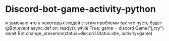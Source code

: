 # Discord-bot-game-activity-python
я замечаю что у некоторых людей с этим проблеми так что пусть будет
@Bot.event
async def on_ready():
  while True:
    game = discord.Game("j,cry")
    await Bot.change_presence(status=discord.Status.idle,
    activity=game)
